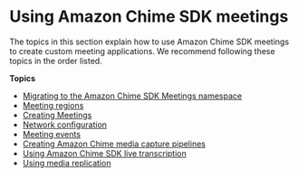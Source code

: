# Using Amazon Chime SDK meetings<a name="mtgs-sdk-mtgs"></a>

The topics in this section explain how to use Amazon Chime SDK meetings to create custom meeting applications\. We recommend following these topics in the order listed\. 

**Topics**
+ [Migrating to the Amazon Chime SDK Meetings namespace](meeting-namespace-migration.md)
+ [Meeting regions](chime-sdk-meetings-regions.md)
+ [Creating Meetings](create-mtgs.md)
+ [Network configuration](network-config.md)
+ [Meeting events](using-events.md)
+ [Creating Amazon Chime media capture pipelines](media-capture.md)
+ [Using Amazon Chime SDK live transcription](meeting-transcription.md)
+ [Using media replication](media-replication.md)
